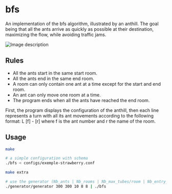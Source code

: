 # bfs

An implementation of the bfs algorithm, illustrated by an anthill.
The goal being that all the ants arrive as quickly as possible at their destination, maximizing the flow, while avoiding traffic jams.

![Image description](https://i.ibb.co/VVY4wCD/Capture-d-cran-de-2020-06-10-22-58-16-1.png)

## Rules

- All the ants start in the same start room.
- All the ants end in the same end room.
- A room can only contain one ant at a time except for the start and end room.
- An ant can only move one room at a time.
- The program ends when all the ants have reached the end room.

First, the program displays the configuration of the anthill, then each line represents a turn with all its ant movements according to the following format: L \[f\] - \[r\] where f is the ant number and r the name of the room.

## Usage

```bash
make

# a simple configuration with schema
./bfs < configs/exemple-strawberry.conf

make extra

# use the generator (Nb_ants | Nb_rooms | Nb_max_tubes/room | Nb_entry_tubes | Nb_exit_tubes)
./generator/generator 300 300 10 8 8 | ./bfs
```